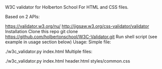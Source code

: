 W3C validator for Holberton School
For HTML and CSS files.

Based on 2 APIs:

https://validator.w3.org/nu/
http://jigsaw.w3.org/css-validator/validator
Installation
Clone this repo
git clone https://github.com/holbertonschool/W3C-Validator.git
Run shell script (see example in usage section below)
Usage:
Simple file:

./w3c_validator.py index.html
Multiple files:

./w3c_validator.py index.html header.html styles/common.css
